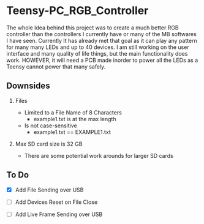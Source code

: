 # Teensy-PC_RGB_Controller
 
The whole Idea behind this project was to create a much better RGB controller than the controllers I currently have or many of the MB softwares I have seen. Currently It has already met that goal as it can play any pattern for many many LEDs and up to 40 devices. I am still working on the user interface and many quality of life things, but the main functionality does work. HOWEVER, it will need a PCB made inorder to power all the LEDs as a Teensy cannot power that many safely.

## Downsides
1. Files
    - Limited to a File Name of 8 Characters
      - example1.txt is at the max length
    - Is not case-sensitive 
      - example1.txt == EXAMPLE1.txt
      
2. Max SD card size is 32 GB
   - There are some potential work arounds for larger SD cards
   

## To Do
- [x] Add File Sending over USB
- [ ] Add Devices Reset on File Close
- [ ] Add Live Frame Sending over USB



